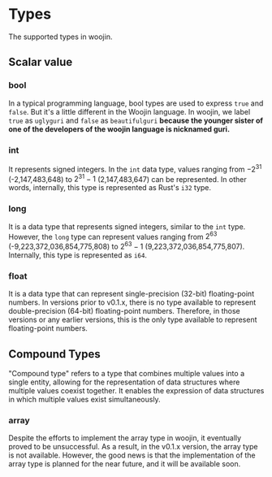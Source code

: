 # Types
The supported types in woojin.

## Scalar value
### bool
In a typical programming language, bool types are used to express `true` and `false`. But it's a little different in the Woojin language. In woojin, we label `true` as `uglyguri` and `false` as `beautifulguri` **because the younger sister of one of the developers of the woojin language is nicknamed guri.**
### int
It represents signed integers. In the `int` data type, values ranging from $-2^{31}$ (-2,147,483,648) to $2^{31}-1$ (2,147,483,647) can be represented. In other words, internally, this type is represented as Rust's `i32` type.
### long
It is a data type that represents signed integers, similar to the `int` type. However, the `long` type can represent values ranging from $2^{63}$ (-9,223,372,036,854,775,808) to $2^{63}-1$ (9,223,372,036,854,775,807). Internally, this type is represented as `i64`.
### float
It is a data type that can represent single-precision (32-bit) floating-point numbers. In versions prior to v0.1.x, there is no type available to represent double-precision (64-bit) floating-point numbers. Therefore, in those versions or any earlier versions, this is the only type available to represent floating-point numbers.

## Compound Types
"Compound type" refers to a type that combines multiple values into a single entity, allowing for the representation of data structures where multiple values coexist together. It enables the expression of data structures in which multiple values exist simultaneously.
### array
Despite the efforts to implement the array type in woojin, it eventually proved to be unsuccessful. As a result, in the v0.1.x version, the array type is not available. However, the good news is that the implementation of the array type is planned for the near future, and it will be available soon.